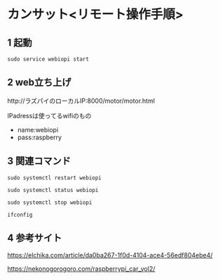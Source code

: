 # カンサット<リモート操作手順>

## 1 起動
```
sudo service webiopi start
```
## 2 web立ち上げ

http://ラズパイのローカルIP:8000/motor/motor.html

IPadressは使ってるwifiのもの
  - name:webiopi
  - pass:raspberry


## 3 関連コマンド
```
sudo systemctl restart webiopi

sudo systemctl status webiopi

sudo systemctl stop webiopi

ifconfig
```
## 4 参考サイト
https://elchika.com/article/da0ba267-1f0d-4104-ace4-56edf804ebe4/

https://nekonogorogoro.com/raspberrypi_car_vol2/
